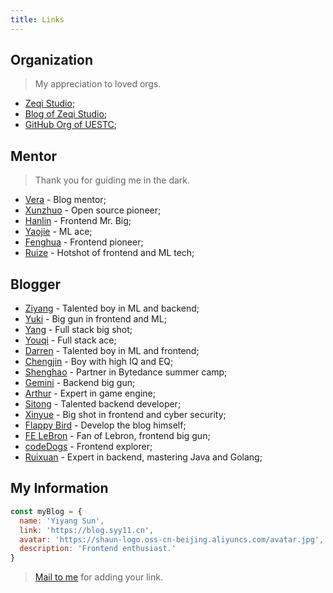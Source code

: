 ```yaml
---
title: Links
---
```


## Organization

> My appreciation to loved orgs.

- [Zeqi Studio](https://zeqi.tech/);
- [Blog of Zeqi Studio](https://blog.zeqi.tech/);
- [GitHub Org of UESTC](https://github.com/uestcer);

## Mentor

> Thank you for guiding me in the dark.

- [Vera](https://www.zuozuovera.com/) - Blog mentor;
- [Xunzhuo](https://www.xunzhuotalk.com/) - Open source pioneer;
- [Hanlin](https://runtus.top/) - Frontend Mr. Big;
- [Yaojie](https://acherstyx.github.io/) - ML ace;
- [Fenghua](https://zxuqian.cn/) - Frontend pioneer;
- [Ruize](https://sharifxu.top/) - Hotshot of frontend and ML tech;

## Blogger

- [Ziyang](https://t6t.xyz/) - Talented boy in ML and backend;
- [Yuki](https://yukiyousa.cn/) - Big gun in frontend and ML;
- [Yang](https://jason-xy.cn/) - Full stack big shot;
- [Youqi](https://su29029.github.io/) - Full stack ace;
- [Darren](https://darren-dong.com/) - Talented boy in ML and frontend;
- [Chengjin](https://crazyhugh.github.io/) - Boy with high IQ and EQ;
- [Shenghao](http://wushenghao.cn/) - Partner in Bytedance summer camp;
- [Gemini](https://geminiplanet.cn/) - Backend big gun;
- [Arthur](http://arthurwy.top/) - Expert in game engine;
- [Sitong](https://originlaboratory.github.io/) - Talented backend developer;
- [Xinyue](https://cosmos-uestc.space/) - Big shot in frontend and cyber security;
- [Flappy Bird](https://lzxjack.top/) - Develop the blog himself;
- [FE LeBron](https://www.lebronchao.com/) - Fan of Lebron, frontend big gun;
- [codeDogs](https://blog.codedogs.top/) - Frontend explorer;
- [Ruixuan](https://i-have-no-name-555.github.io/) - Expert in backend, mastering Java and Golang;

## My Information

```js
const myBlog = {
  name: 'Yiyang Sun',
  link: 'https://blog.syy11.cn',
  avatar: 'https://shaun-logo.oss-cn-beijing.aliyuncs.com/avatar.jpg',
  description: 'Frontend enthusiast.'
}
```

> [Mail to me](mailto:syy11cn@outlook.com) for adding your link.
